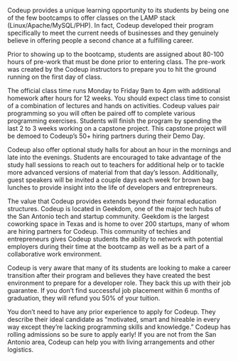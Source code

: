 Codeup provides a unique learning opportunity to its students by being one of
the few bootcamps to offer classes on the LAMP stack (Linux/Apache/MySQL/PHP).
In fact, Codeup developed their program specifically to meet the current needs
of businesses and they genuinely believe in offering people a second chance at
a fulfilling career.

Prior to showing up to the bootcamp, students are assigned about 80-100 hours
of pre-work that must be done prior to entering class. The pre-work was
created by the Codeup instructors to prepare you to hit the ground running on
the first day of class.

The official class time runs Monday to Friday 9am to 4pm with additional
homework after hours for 12 weeks. You should expect class time to consist of
a combination of lectures and hands on activities. Codeup values pair
programming so you will often be paired off to complete various programming
exercises. Students will finish the program by spending the last 2 to 3 weeks
working on a capstone project. This capstone project will be demoed to
Codeup’s 50+ hiring partners during their Demo Day.

Codeup also offer optional study halls for about an hour in the mornings and
late into the evenings. Students are encouraged to take advantage of the study
hall sessions to reach out to teachers for additional help or to tackle more
advanced versions of material from that day’s lesson. Additionally, guest
speakers will be invited a couple days each week for brown bag lunches to
provide insight into the life of developers and entrepreneurs.

The value that Codeup provides extends beyond their formal education
structures. Codeup is located in Geekdom, one of the major tech hubs of the
San Antonio tech and startup community. Geekdom is the largest coworking space
in Texas and is home to over 200 startups, many of whom are hiring partners
for Codeup. This community of techies and entrepreneurs gives Codeup students
the ability to network with potential employers during their time at the
bootcamp as well as be a part of a collaborative work environment.

Codeup is very aware that many of its students are looking to make a career
transition after their program and believes they have created the best
environment to prepare for a developer role. They back this up with their job
guarantee. If you don’t find successful job placement within 6 months of
graduation, they will refund you 50% of your tuition.

You don’t need to have any prior experience to apply for Codeup. They describe
their ideal candidate as “motivated, smart and hireable in every way except
they’re lacking programming skills and knowledge.” Codeup has rolling
admissions so be sure to apply early! If you are not from the San Antonio
area, Codeup can help you with living arrangements and other logistics.

